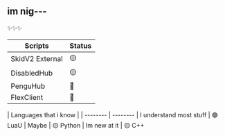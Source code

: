 ## im nig---

✨✨✨

| Scripts | Status 
| -------- | -------- 
| SkidV2 External    | 🟡   
| DisabledHub | 🟡
| PenguHub  | 🔴
| FlexClient | 🔴

| Languages that i know |
| -------- | -------- 
| I understand most stuff | 🟢 LuaU 
| Maybe | 🟡 Python 
| Im new at it | 🟡 C++ 
